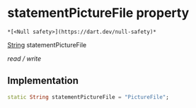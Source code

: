 


# statementPictureFile property




    *[<Null safety>](https://dart.dev/null-safety)*


[String](https://api.flutter.dev/flutter/dart-core/String-class.html) statementPictureFile
  
_read / write_






## Implementation

```dart
static String statementPictureFile = "PictureFile";


```







